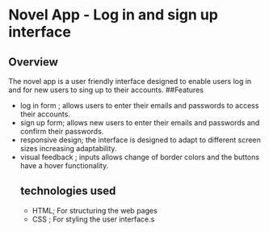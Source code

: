 # Novel App - Log in and sign up interface
## Overview
The novel app is a user friendly interface designed to enable users log in and for new users to sing up to their accounts.
##Features
- log in form ; allows users to enter their emails and passwords to access their accounts.
- sign up form; allows new users to enter their emails and passwords and confirm their passwords.
- responsive design; the interface is designed to adapt to different screen sizes increasing adaptability.
- visual feedback ; inputs allows change of border colors and the buttons have a hover functionality.
  ## technologies used
  - HTML; For structuring the web pages
  - CSS ; For styling the user interface.s
